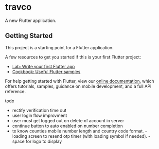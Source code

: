 # travco

A new Flutter application.

## Getting Started

This project is a starting point for a Flutter application.

A few resources to get you started if this is your first Flutter project:

- [Lab: Write your first Flutter app](https://flutter.dev/docs/get-started/codelab)
- [Cookbook: Useful Flutter samples](https://flutter.dev/docs/cookbook)

For help getting started with Flutter, view our
[online documentation](https://flutter.dev/docs), which offers tutorials,
samples, guidance on mobile development, and a full API reference.



todo

- rectify verification time out
- user login flow improvment
- user must get logged out on delete of account in server
- continue button to auto enabled on number completion
 - to know counties mobile number length and country code format.
-loading screen to resend otp timer (with loading symbol if needed).
-space for logo to display

